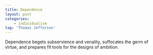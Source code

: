 ```yaml
---
title: Dependence
layout: post
categories:
    - individualism
tag: 'Thomas Jefferson'
---
```


Dependence begets subservience and venality, suffocates the germ of virtue, and prepares fit tools for the designs of ambition.